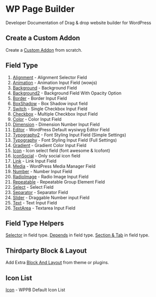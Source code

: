 # WP Page Builder
Developer Documentation of Drag &amp; drop website builder for WordPress

## Create a Custom Addon
Create a [Custom Addon](https://github.com/themeum/WP-Page-Builder/blob/master/addon/CustomAddon.md) from scratch.


## Field Type
01. [Alignment](https://github.com/themeum/WP-Page-Builder/blob/master/fields/Alignment.md) - Alignment Selector Field
02. [Animation](https://github.com/themeum/WP-Page-Builder/blob/master/fields/Animation.md) - Animation Input Field (wowjs)
03. [Background](https://github.com/themeum/WP-Page-Builder/blob/master/fields/Background.md) - Background Field
04. [Background2](https://github.com/themeum/WP-Page-Builder/blob/master/fields/Background2.md) - Background Field With Opacity Option
05. [Border](https://github.com/themeum/WP-Page-Builder/blob/master/fields/Border.md) - Border Input Field
06. [BoxShadow](https://github.com/themeum/WP-Page-Builder/blob/master/fields/BoxShadow.md) - Box Shadow input field
07. [Switch](https://github.com/themeum/WP-Page-Builder/blob/master/fields/Switch.md) - Single Checkbox Input Field 
08. [Checkbox](https://github.com/themeum/WP-Page-Builder/blob/master/fields/Checkbox.md) - Multiple Checkbox Input Field
09. [Color](https://github.com/themeum/WP-Page-Builder/blob/master/fields/Color.md) - Color Input Field
10. [Dimension](https://github.com/themeum/WP-Page-Builder/blob/master/fields/Dimension.md) - Dimension Number Input Field 
11. [Editor](https://github.com/themeum/WP-Page-Builder/blob/master/fields/Editor.md) - WordPress Default wysiwyg Editor Field
12. [Typography2](https://github.com/themeum/WP-Page-Builder/blob/master/fields/typography2.md) - Font Styling Input Field (Simple Settings)
13. [Typography](https://github.com/themeum/WP-Page-Builder/blob/master/fields/typography.md) - Font Styling Input Field (Full Settings)
14. [Gradient](https://github.com/themeum/WP-Page-Builder/blob/master/fields/Gradient.md) - Gradient Color Input Field
15. [Icon](https://github.com/themeum/WP-Page-Builder/blob/master/fields/Icon.md) - Icon select field (font awesome & Icofont)
16. [IconSocial](https://github.com/themeum/WP-Page-Builder/blob/master/fields/IconSocial.md) - Only social icon field
17. [Link](https://github.com/themeum/WP-Page-Builder/blob/master/fields/Link.md) - Link Input Field
18. [Media](https://github.com/themeum/WP-Page-Builder/blob/master/fields/Media.md) - WordPress Media Manager Field
19. [Number](https://github.com/themeum/WP-Page-Builder/blob/master/fields/Number.md) - Number Input Field
20. [RadioImage](https://github.com/themeum/WP-Page-Builder/blob/master/fields/RadioImage.md) - Radio Image Input Field
21. [Repeatable](https://github.com/themeum/WP-Page-Builder/blob/master/fields/Repeatable.md) - Repeatable Group Element Field
22. [Select](https://github.com/themeum/WP-Page-Builder/blob/master/fields/Select.md) - Select Field
23. [Separator](https://github.com/themeum/WP-Page-Builder/blob/master/fields/Separator.md) - Separator Field
24. [Slider](https://github.com/themeum/WP-Page-Builder/blob/master/fields/Slider.md) - Draggable Number input Field
25. [Text](https://github.com/themeum/WP-Page-Builder/blob/master/fields/Text.md) - Text Input Field
26. [TextArea](https://github.com/themeum/WP-Page-Builder/blob/master/fields/TextArea.md) - Textarea Input Field

## Field Type Helpers
[Selector](https://github.com/themeum/WP-Page-Builder/blob/master/selector.md) in field type.
[Depends](https://github.com/themeum/WP-Page-Builder/blob/master/depends.md) in field type.
[Section & Tab](https://github.com/themeum/WP-Page-Builder/blob/master/section_and_tab.md) in field type.

## Thirdparty Block & Layout
Add Extra [Block And Layout](https://github.com/themeum/WP-Page-Builder/blob/master/block_and_layout.md) from theme or plugins.

## Icon List
[Icon](https://builder.themeum.com/wppbicon/) - WPPB Default Icon List 
